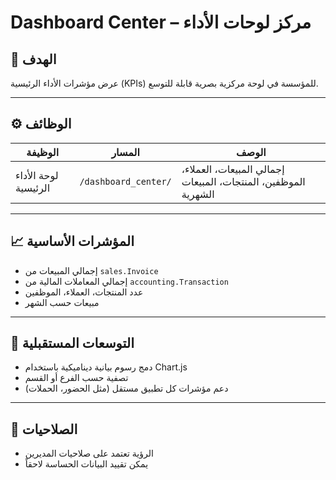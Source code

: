 # Dashboard Center – مركز لوحات الأداء

## 🎯 الهدف
عرض مؤشرات الأداء الرئيسية (KPIs) للمؤسسة في لوحة مركزية بصرية قابلة للتوسع.

---

## ⚙️ الوظائف

| الوظيفة | المسار | الوصف |
|---------|--------|--------|
| لوحة الأداء الرئيسية | `/dashboard_center/` | إجمالي المبيعات، العملاء، الموظفين، المنتجات، المبيعات الشهرية |

---

## 📈 المؤشرات الأساسية

- إجمالي المبيعات من `sales.Invoice`
- إجمالي المعاملات المالية من `accounting.Transaction`
- عدد المنتجات، العملاء، الموظفين
- مبيعات حسب الشهر

---

## 🔁 التوسعات المستقبلية

- دمج رسوم بيانية ديناميكية باستخدام Chart.js
- تصفية حسب الفرع أو القسم
- دعم مؤشرات كل تطبيق مستقل (مثل الحضور، الحملات)

---

## 🔐 الصلاحيات

- الرؤية تعتمد على صلاحيات المديرين
- يمكن تقييد البيانات الحساسة لاحقاً
